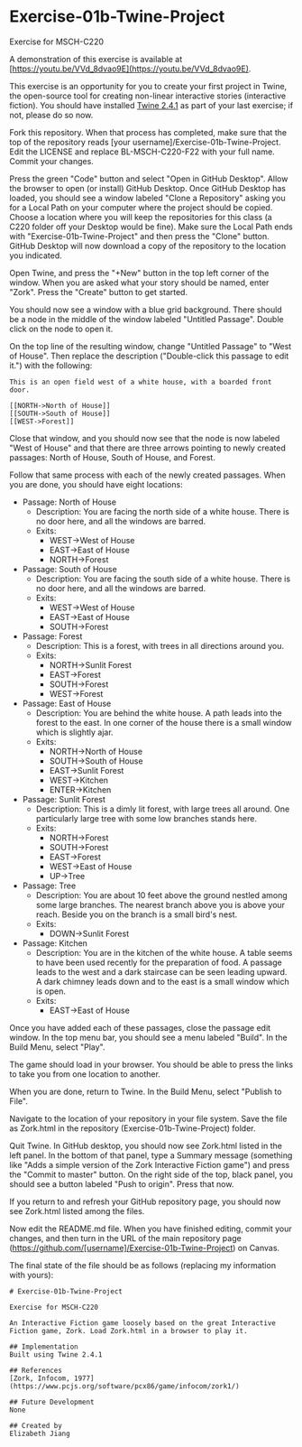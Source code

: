 # Exercise-01b-Twine-Project

Exercise for MSCH-C220

A demonstration of this exercise is available at [https://youtu.be/VVd_8dvao9E](https://youtu.be/VVd_8dvao9E).

This exercise is an opportunity for you to create your first project in Twine, the open-source tool for creating non-linear interactive stories (interactive fiction). You should have installed [Twine 2.4.1](http://twinery.org/)  as part of your last exercise; if not, please do so now.

Fork this repository. When that process has completed, make sure that the top of the repository reads [your username]/Exercise-01b-Twine-Project. Edit the LICENSE and replace BL-MSCH-C220-F22 with your full name.  Commit your changes.

Press the green "Code" button and select "Open in GitHub Desktop". Allow the browser to open (or install) GitHub Desktop. Once GitHub Desktop has loaded, you should see a window labeled "Clone a Repository" asking you for a Local Path on your computer where the project should be copied. Choose a location where you will keep the repositories for this class (a C220 folder off your Desktop would be fine). Make sure the Local Path ends with "Exercise-01b-Twine-Project" and then press the "Clone" button. GitHub Desktop will now download a copy of the repository to the location you indicated.

Open Twine, and press the "+New" button in the top left corner of the window. When you are asked what your story should be named, enter "Zork". Press the "Create" button to get started.

You should now see a window with a blue grid background. There should be a node in the middle of the window labeled "Untitled Passage". Double click on the node to open it.

On the top line of the resulting window, change "Untitled Passage" to "West of House". Then replace the description ("Double-click this passage to edit it.") with the following:

```
This is an open field west of a white house, with a boarded front door.

[[NORTH->North of House]]
[[SOUTH->South of House]]
[[WEST->Forest]]
```

Close that window, and you should now see that the node is now labeled "West of House" and that there are three arrows pointing to newly created passages: North of House, South of House, and Forest.

Follow that same process with each of the newly created passages. When you are done, you should have eight locations:

 * Passage: North of House
   * Description: You are facing the north side of a white house.  There is no door here, and all the windows are barred.
   * Exits:
     * WEST->West of House
     * EAST->East of House
     * NORTH->Forest
 * Passage: South of House
   * Description: You are facing the south side of a white house. There is no door here, and all the windows are barred.
   * Exits:
     * WEST->West of House
     * EAST->East of House
     * SOUTH->Forest
 * Passage: Forest
   * Description: This is a forest, with trees in all directions around you.
   * Exits:
     * NORTH->Sunlit Forest
     * EAST->Forest
     * SOUTH->Forest
     * WEST->Forest
 * Passage: East of House
   * Description: You are behind the white house. A path leads into the forest to the east. In one corner of the house there is a small window which is slightly ajar.
   * Exits:
     * NORTH->North of House
     * SOUTH->South of House
     * EAST->Sunlit Forest
     * WEST->Kitchen
     * ENTER->Kitchen
 * Passage: Sunlit Forest
   * Description: This is a dimly lit forest, with large trees all around.  One particularly large tree with some low branches stands here.
   * Exits:
     * NORTH->Forest
     * SOUTH->Forest
     * EAST->Forest
     * WEST->East of House
     * UP->Tree
 * Passage: Tree
   * Description: You are about 10 feet above the ground nestled among some large branches. The nearest branch above you is above your reach. Beside you on the branch is a small bird's nest.
   * Exits:
     * DOWN->Sunlit Forest
 * Passage: Kitchen
   * Description: You are in the kitchen of the white house. A table seems to have been used recently for the preparation of food. A passage leads to the west and a dark staircase can be seen leading upward. A dark chimney leads down and to the east is a small window which is open.
   * Exits:
     * EAST->East of House

Once you have added each of these passages, close the passage edit window. In the top menu bar, you should see a menu labeled "Build". In the Build Menu, select "Play".

The game should load in your browser. You should be able to press the links to take you from one location to another.

When you are done, return to Twine. In the Build Menu, select "Publish to File".

Navigate to the location of your repository in your file system. Save the file as Zork.html in the repository (Exercise-01b-Twine-Project) folder.

Quit Twine. In GitHub desktop, you should now see Zork.html listed in the left panel. In the bottom of that panel, type a Summary message (something like "Adds a simple version of the Zork Interactive Fiction game") and press the "Commit to master" button. On the right side of the top, black panel, you should see a button labeled "Push to origin". Press that now.

If you return to and refresh your GitHub repository page, you should now see Zork.html listed among the files.

Now edit the README.md file. When you have finished editing, commit your changes, and then turn in the URL of the main repository page (https://github.com/[username]/Exercise-01b-Twine-Project) on Canvas.

The final state of the file should be as follows (replacing my information with yours):
```
# Exercise-01b-Twine-Project

Exercise for MSCH-C220

An Interactive Fiction game loosely based on the great Interactive Fiction game, Zork. Load Zork.html in a browser to play it.

## Implementation
Built using Twine 2.4.1

## References
[Zork, Infocom, 1977](https://www.pcjs.org/software/pcx86/game/infocom/zork1/)

## Future Development
None

## Created by 
Elizabeth Jiang
```
